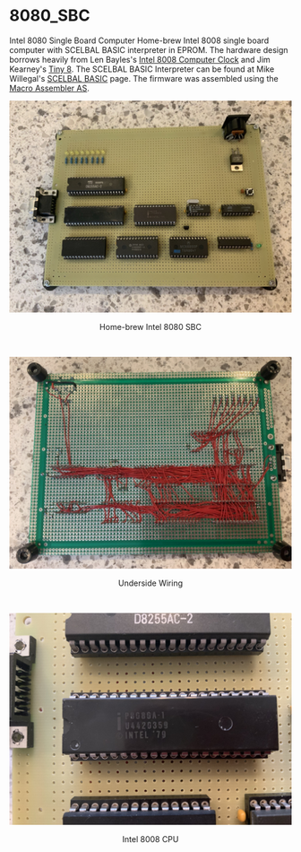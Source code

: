 # 8080_SBC
Intel 8080 Single Board Computer
Home-brew Intel 8008 single board computer with SCELBAL BASIC interpreter in EPROM. The hardware design borrows heavily from Len Bayles's 
[Intel 8008 Computer Clock](http://www.8008chron.com/) and Jim Kearney's [Tiny 8](https://www.jkearney.com/Tiny8demo/). The SCELBAL BASIC Interpreter can be found at Mike Willegal's [SCELBAL BASIC](http://www.willegal.net/scelbi/scelbal.html) page. The firmware was assembled using the [Macro Assembler AS](http://john.ccac.rwth-aachen.de:8000/as/).
<p align="center"><img src="/images/top.JPEG"/>
<p align="center">Home-brew Intel 8080 SBC</p><br>
<p align="center"><img src="/images/underside.JPEG"/>
<p align="center">Underside Wiring</p><br>
<p align="center"><img src="/images/i8080.JPEG"/>
<p align="center">Intel 8008 CPU</p><br>
